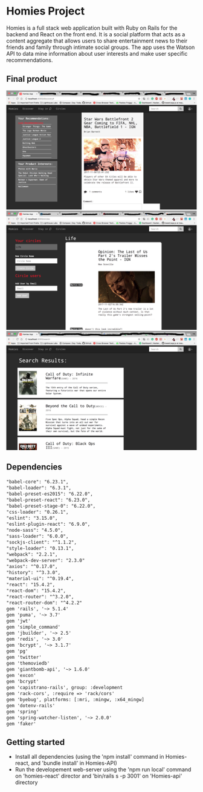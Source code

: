 # Homies Project

Homies is a full stack web application built with Ruby on Rails for the backend and React on the front end. It is a social platform that acts as a content aggregate that allows users to share entertainment news to their friends and family through intimate social groups. The app uses the Watson API to data mine information about user interests and make user specific recommendations. 

## Final product

![This is the discovery page](https://github.com/rickysychan/Homies/blob/master/docs/discovery%20page.png)
![this is the circles page](https://github.com/rickysychan/Homies/blob/master/docs/Circles%20page.png)
![search page](https://github.com/rickysychan/Homies/blob/master/docs/Search%20result.png)

## Dependencies

    "babel-core": "6.23.1",
    "babel-loader": "6.3.1",
    "babel-preset-es2015": "6.22.0",
    "babel-preset-react": "6.23.0",
    "babel-preset-stage-0": "6.22.0",
    "css-loader": "0.26.1",
    "eslint": "3.15.0",
    "eslint-plugin-react": "6.9.0",
    "node-sass": "4.5.0",
    "sass-loader": "6.0.0",
    "sockjs-client": "^1.1.2",
    "style-loader": "0.13.1",
    "webpack": "2.2.1",
    "webpack-dev-server": "2.3.0"
    "axios": "^0.17.0",
    "history": "^3.3.0",
    "material-ui": "^0.19.4",
    "react": "15.4.2",
    "react-dom": "15.4.2",
    "react-router": "^3.2.0",
    "react-router-dom": "^4.2.2"
    gem 'rails', '~> 5.1.4'
    gem 'puma', '~> 3.7'
    gem 'jwt'
    gem 'simple_command'
    gem 'jbuilder', '~> 2.5'
    gem 'redis', '~> 3.0'
    gem 'bcrypt', '~> 3.1.7'
    gem 'pg'
    gem 'twitter'
    gem 'themoviedb'
    gem 'giantbomb-api', '~> 1.6.0'
    gem 'excon'
    gem 'bcrypt'
    gem 'capistrano-rails', group: :development
    gem 'rack-cors', :require => 'rack/cors'
    gem 'byebug', platforms: [:mri, :mingw, :x64_mingw]
    gem 'dotenv-rails'
    gem 'spring'
    gem 'spring-watcher-listen', '~> 2.0.0'
    gem 'faker'


## Getting started

- Install all dependencies (using the 'npm install' command in Homies-react, and 'bundle install' in Homies-API)
- Run the developement web-server using the 'npm run local' command on 'homies-react' director and 'bin/rails s -p 3001' on 'Homies-api' directory
